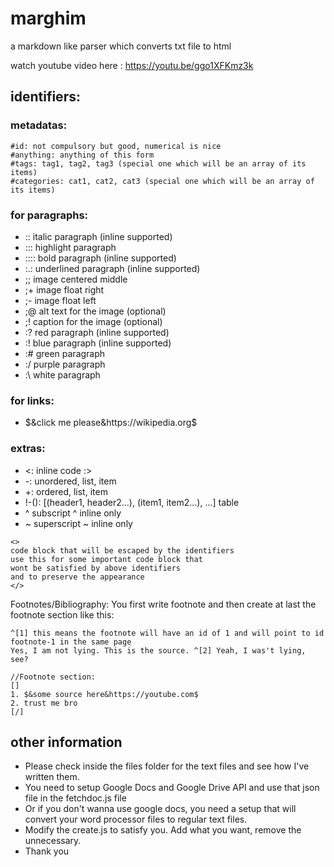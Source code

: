 # marghim
a markdown like parser which converts txt file to html

watch youtube video here : https://youtu.be/ggo1XFKmz3k

## identifiers:
### metadatas:
```
#id: not compulsory but good, numerical is nice
#anything: anything of this form
#tags: tag1, tag2, tag3 (special one which will be an array of its items)
#categories: cat1, cat2, cat3 (special one which will be an array of its items)
```

### for paragraphs:
- :: italic paragraph (inline supported)
- ::: highlight paragraph
- :::: bold paragraph (inline supported)
- :.: underlined paragraph (inline supported)
- ;; image centered middle
- ;+ image float right
- ;- image float left
- ;@ alt text for the image (optional)
- ;! caption for the image (optional)
- :? red paragraph (inline supported)
- :! blue paragraph (inline supported)
- :# green paragraph
- :/ purple paragraph
- :\ white paragraph

### for links:
- $&click me please&https://wikipedia.org$

### extras:
- <: inline code :>
- -: unordered, list, item
- +: ordered, list, item
- !-(): [(header1, header2...), (item1, item2...), ...] table
- ^ subscript ^ inline only
- ~ superscript ~ inline only

```
<>
code block that will be escaped by the identifiers
use this for some important code block that
wont be satisfied by above identifiers
and to preserve the appearance
</>
```

Footnotes/Bibliography: You first write footnote and then create at last the footnote section like this:
```
^[1] this means the footnote will have an id of 1 and will point to id footnote-1 in the same page
Yes, I am not lying. This is the source. ^[2] Yeah, I was't lying, see?

//Footnote section:
[]
1. $&some source here&https://youtube.com$
2. trust me bro
[/]
```

## other information
- Please check inside the files folder for the text files and see how I've written them.
- You need to setup Google Docs and Google Drive API and use that json file in the fetchdoc.js file
- Or if you don't wanna use google docs, you need a setup that will convert your word processor files to regular text files.
- Modify the create.js to satisfy you. Add what you want, remove the unnecessary.
- Thank you
